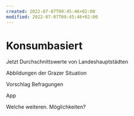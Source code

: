 ```yaml
---
created: 2022-07-07T09:45:46+02:00
modified: 2022-07-07T09:45:46+02:00
---
```


# Konsumbasiert

Jetzt Durchschnittswerte von Landeshauptstädten

Abbildungen der Grazer Situation

Vorschlag Befragungen

App 

Welche weiteren. Möglichkeiten?
